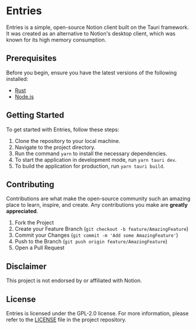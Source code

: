 # Entries

Entries is a simple, open-source Notion client built on the Tauri framework. It was created as an alternative to Notion's desktop client, which was known for its high memory consumption. 

## Prerequisites

Before you begin, ensure you have the latest versions of the following installed:
- [Rust](https://www.rust-lang.org/tools/install)
- [Node.js](https://nodejs.org/en/)

## Getting Started

To get started with Entries, follow these steps:

1. Clone the repository to your local machine.
2. Navigate to the project directory.
3. Run the command `yarn` to install the necessary dependencies.
4. To start the application in development mode, run `yarn tauri dev`.
5. To build the application for production, run `yarn tauri build`.

## Contributing

Contributions are what make the open-source community such an amazing place to learn, inspire, and create. Any contributions you make are **greatly appreciated**.

1. Fork the Project
2. Create your Feature Branch (`git checkout -b feature/AmazingFeature`)
3. Commit your Changes (`git commit -m 'Add some AmazingFeature'`)
4. Push to the Branch (`git push origin feature/AmazingFeature`)
5. Open a Pull Request


## Disclaimer

This project is not endorsed by or affiliated with Notion.

## License

Entries is licensed under the GPL-2.0 license. For more information, please refer to the [LICENSE](LICENSE) file in the project repository.